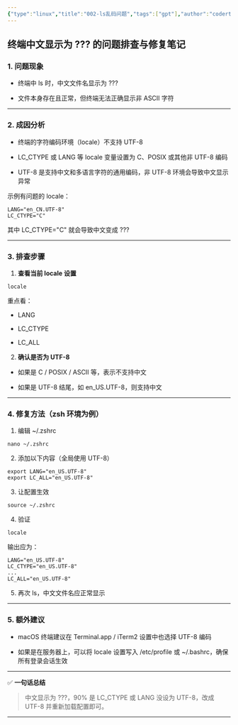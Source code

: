 ```yaml
---
{"type":"linux","title":"002-ls乱码问题","tags":["gpt"],"author":"codertoro","establish":"2025-08-13","update":"2025/08/13 16:38","dg-publish":true,"permalink":"/Projects/11-Linux/002-ls乱码问题/","dgPassFrontmatter":true,"created":"2025-08-13T16:09:31.316+08:00","updated":"2025-08-13T16:38:34.000+08:00"}
---
```



## **终端中文显示为 ??? 的问题排查与修复笔记**

  

### **1. 问题现象**

- 终端中 ls 时，中文文件名显示为 ???
    
- 文件本身存在且正常，但终端无法正确显示非 ASCII 字符
    

---

### **2. 成因分析**

- 终端的字符编码环境（locale）不支持 UTF-8
    
- LC_CTYPE 或 LANG 等 locale 变量设置为 C、POSIX 或其他非 UTF-8 编码
    
- UTF-8 是支持中文和多语言字符的通用编码，非 UTF-8 环境会导致中文显示异常
    

  

示例有问题的 locale：

```
LANG="en_CN.UTF-8"
LC_CTYPE="C"
```

其中 LC_CTYPE="C" 就会导致中文变成 ???

---

### **3. 排查步骤**

1. **查看当前 locale 设置**
    

```
locale
```

重点看：

- LANG
    
- LC_CTYPE
    
- LC_ALL
    

  

2. **确认是否为 UTF-8**
    

  

- 如果是 C / POSIX / ASCII 等，表示不支持中文
    
- 如果是 UTF-8 结尾，如 en_US.UTF-8，则支持中文
    

---

### **4. 修复方法（zsh 环境为例）**

1. 编辑 ~/.zshrc
    

```
nano ~/.zshrc
```

2. 添加以下内容（全局使用 UTF-8）
    

```
export LANG="en_US.UTF-8"
export LC_ALL="en_US.UTF-8"
```

3. 让配置生效
    

```
source ~/.zshrc
```

4. 验证
    

```
locale
```

输出应为：

```
LANG="en_US.UTF-8"
LC_CTYPE="en_US.UTF-8"
...
LC_ALL="en_US.UTF-8"
```

5. 再次 ls，中文文件名应正常显示
    

---

### **5. 额外建议**

- macOS 终端建议在 Terminal.app / iTerm2 设置中也选择 UTF-8 编码
    
- 如果是在服务器上，可以将 locale 设置写入 /etc/profile 或 ~/.bashrc，确保所有登录会话生效
    

---

✅ **一句话总结**

  

> 中文显示为 ???，90% 是 LC_CTYPE 或 LANG 没设为 UTF-8，改成 UTF-8 并重新加载配置即可。

---
